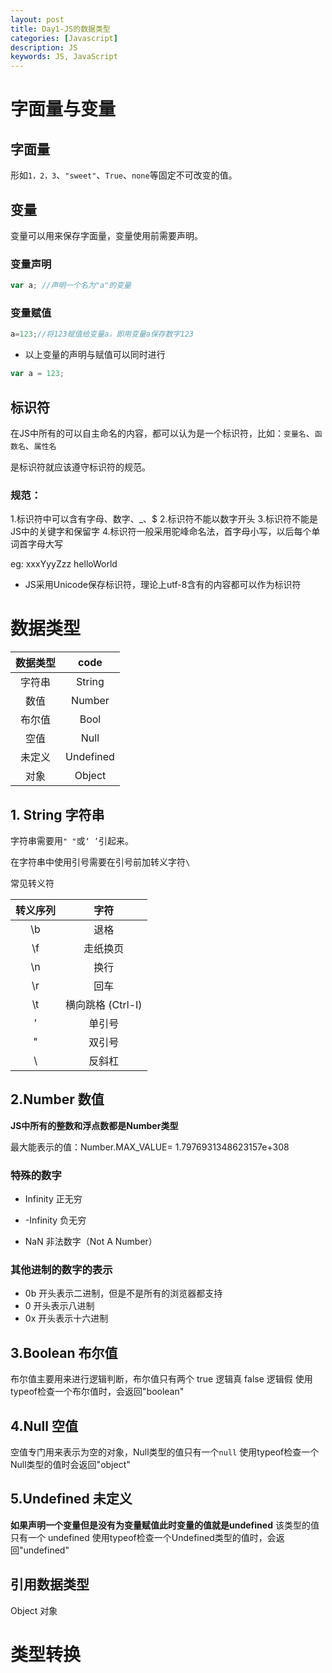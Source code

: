 ```yaml
---
layout: post
title: Day1-JS的数据类型
categories: [Javascript]
description: JS
keywords: JS, JavaScript
---
```


# 字面量与变量

## 字面量

形如`1，2，3`、`"sweet"`、`True`、`none`等固定不可改变的值。

## 变量

变量可以用来保存字面量，变量使用前需要声明。

### 变量声明

```js
var a; //声明一个名为"a"的变量
```

### 变量赋值

```js
a=123;//将123赋值给变量a，即用变量a保存数字123
```

- 以上变量的声明与赋值可以同时进行

```js
var a = 123;
```

## 标识符

在JS中所有的可以自主命名的内容，都可以认为是一个标识符，比如：`变量名`、`函数名`、`属性名`

是标识符就应该遵守标识符的规范。

### 规范：

1.标识符中可以含有字母、数字、_、$
2.标识符不能以数字开头
3.标识符不能是JS中的关键字和保留字
4.标识符一般采用驼峰命名法，首字母小写，以后每个单词首字母大写

eg: xxxYyyZzz  helloWorld

- JS采用Unicode保存标识符，理论上utf-8含有的内容都可以作为标识符

# 数据类型

| 数据类型 |   code    |
| :------: | :-------: |
|  字符串  |  String   |
|   数值   |  Number   |
|  布尔值  |   Bool    |
|   空值   |   Null    |
|  未定义  | Undefined |
|   对象   |  Object   |

## 1. String 字符串

字符串需要用`" "`或`‘ ’`引起来。

在字符串中使用引号需要在引号前加转义字符`\`

常见转义符

| 转义序列 |       字符        |
| :------: | :---------------: |
|    \b    |       退格        |
|    \f    |     走纸换页      |
|    \n    |       换行        |
|    \r    |       回车        |
|    \t    | 横向跳格 (Ctrl-I) |
|    \'    |      单引号       |
|    \"    |      双引号       |
|    \\    |      反斜杠       |

## 2.Number 数值

**JS中所有的整数和浮点数都是Number类型**

最大能表示的值：Number.MAX_VALUE= 1.7976931348623157e+308

### **特殊的数字**

- Infinity 正无穷

- -Infinity 负无穷

- NaN 非法数字（Not A Number）

### **其他进制的数字的表示**

- 0b 开头表示二进制，但是不是所有的浏览器都支持
- 0 开头表示八进制
- 0x 开头表示十六进制

## 3.Boolean 布尔值

布尔值主要用来进行逻辑判断，布尔值只有两个
true 逻辑真
false 逻辑假
使用typeof检查一个布尔值时，会返回"boolean"

## 4.Null 空值

空值专门用来表示为空的对象，Null类型的值只有一个`null`
使用typeof检查一个Null类型的值时会返回"object"

## 5.Undefined 未定义

**如果声明一个变量但是没有为变量赋值此时变量的值就是undefined**
该类型的值只有一个 undefined
使用typeof检查一个Undefined类型的值时，会返回"undefined"

## 引用数据类型

Object 对象

# 类型转换